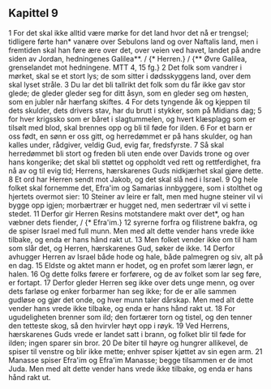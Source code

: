 ## Kapittel 9

1 For det skal ikke alltid være mørke for det land hvor det nå er trengsel; tidligere førte han* vanære over Sebulons land og over Naftalis land, men i fremtiden skal han føre ære over det, over veien ved havet, landet på andre siden av Jordan, hedningenes Galilea**. / {* Herren.} / {** Øvre Galilea, grenselandet mot hedningene. MTT 4, 15 fg.}
2 Det folk som vandrer i mørket, skal se et stort lys; de som sitter i dødsskyggens land, over dem skal lyset stråle.
3 Du lar det bli tallrikt det folk som du får ikke gav stor glede; de gleder gleder seg for ditt åsyn, som en gleder seg om høsten, som en jubler når hærfang skiftes.
4 For dets tyngende åk og kjeppen til dets skulder, dets drivers stav, har du brutt i stykker, som på Midians dag;
5 for hver krigssko som er båret i slagtummelen, og hvert klæsplagg som er tilsølt med blod, skal brennes opp og bli til føde for ilden.
6 For et barn er oss født, en sønn er oss gitt, og herredømmet er på hans skulder, og han kalles under, rådgiver, veldig Gud, evig far, fredsfyrste.
7 Så skal herredømmet bli stort og freden bli uten ende over Davids trone og over hans kongerike; det skal bli støttet og oppholdt ved rett og rettferdighet, fra nå av og til evig tid; Herrens, hærskarenes Guds nidkjærhet skal gjøre dette.
8 Et ord har Herren sendt mot Jakob, og det skal slå ned i Israel.
9 Og hele folket skal fornemme det, Efra'im og Samarias innbyggere, som i stolthet og hjertets overmot sier:
10 Steiner av leire er falt, men med hugne steiner vil vi bygge opp igjen; morbærtrær er hugget ned, men sedertrær vil vi sette i stedet.
11 Derfor gir Herren Resins motstandere makt over det*, og han væbner dets fiender, / {* Efra'im.}
12 syrerne forfra og filistrene bakfra, og de spiser Israel med full munn. Men med alt dette vender hans vrede ikke tilbake, og enda er hans hånd rakt ut.
13 Men folket vender ikke om til ham som slår det, og Herren, hærskarenes Gud, søker de ikke.
14 Derfor avhugger Herren av Israel både hode og hale, både palmegren og siv, alt på en dag.
15 Eldste og aktet mann er hodet, og en profet som lærer løgn, er halen.
16 Og dette folks førere er forførere, og de av folket som lar seg føre, er fortapt.
17 Derfor gleder Herren seg ikke over dets unge menn, og over dets farløse og enker forbarmer han seg ikke; for de er alle sammen gudløse og gjør det onde, og hver munn taler dårskap. Men med alt dette vender hans vrede ikke tilbake, og enda er hans hånd rakt ut.
18 For ugudeligheten brenner som ild; den fortærer torn og tistel, og den tenner den tetteste skog, så den hvirvler høyt opp i røyk.
19 Ved Herrens, hærskarenes Guds vrede er landet satt i brann, og folket blir til føde for ilden; ingen sparer sin bror.
20 De biter til høyre og hungrer allikevel, de spiser til venstre og blir ikke mette; enhver spiser kjøttet av sin egen arm.
21 Manasse spiser Efra'im og Efra'im Manasse; begge tilsammen er de imot Juda. Men med alt dette vender hans vrede ikke tilbake, og enda er hans hånd rakt ut.
